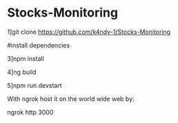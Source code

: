# Stocks-Monitoring
 
1]git clone https://github.com/k4ndy-1/Stocks-Monitoring

#install dependencies

3]npm install

4]ng build

5]npm run devstart 


With ngrok host it on the world wide web by:

ngrok http 3000 
